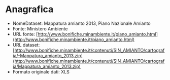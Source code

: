 # Anagrafica

- NomeDataset: Mappatura amianto 2013, Piano Nazionale Amianto
- Fonte: Ministero Ambiente
- URL fonte: [http://www.bonifiche.minambiente.it/piano_amianto.html](http://www.bonifiche.minambiente.it/piano_amianto.html)
- URL dataset: [http://www.bonifiche.minambiente.it/contenuti/SIN_AMIANTO/cartografia/-Mappatura_amianto_2013.zip](http://www.bonifiche.minambiente.it/contenuti/SIN_AMIANTO/cartografia/Mappatura_amianto_2013.zip)
- Formato originale dati: XLS